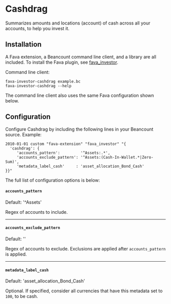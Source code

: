 # Cashdrag 

Summarizes amounts and locations (account) of cash across all your accounts, to help you
invest it.

## Installation
A Fava extension, a Beancount command line client, and a library are all included.
To install the Fava plugin, see [fava_investor](https://github.com/redstreet/fava_investor).

Command line client:
```
fava-investor-cashdrag example.bc
fava-investor-cashdrag --help
```
The command line client also uses the same Fava configuration shown below.

## Configuration

Configure Cashdrag by including the following lines in your Beancount source. Example:

```
2010-01-01 custom "fava-extension" "fava_investor" "{
  'cashdrag': {
     'accounts_pattern':         '^Assets:.*',
     'accounts_exclude_pattern': '^Assets:(Cash-In-Wallet.*|Zero-Sum)',
     'metadata_label_cash'     : 'asset_allocation_Bond_Cash'
}}"
```

The full list of configuration options is below:

#### `accounts_pattern`

Default: '^Assets'

Regex of accounts to include.

---

#### `accounts_exclude_pattern`

Default: ''

Regex of accounts to exclude. Exclusions are applied after `accounts_pattern` is applied.

---

#### `metadata_label_cash`

Default: 'asset_allocation_Bond_Cash'

Optional. If specified, consider all currencies that have this metadata set to `100`, to
be cash.
